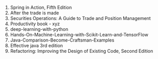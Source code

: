 1. Spring in Action, Fifth Edition
2. After the trade is made
3. Securities Operations: A Guide to Trade and Position Management
4. Productivity book - xyz
5. deep-learning-with-python
6. Hands-On-Machine-Learning-with-Scikit-Learn-and-TensorFlow
7. Java-Comparison-Become-Craftsman-Examples
8. Effective java 3rd edition
9. Refactoring: Improving the Design of Existing Code, Second Edition